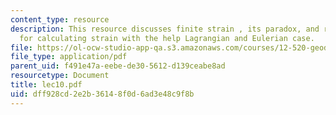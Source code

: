 ```yaml
---
content_type: resource
description: This resource discusses finite strain , its paradox, and reference frame
  for calculating strain with the help Lagrangian and Eulerian case.
file: https://ol-ocw-studio-app-qa.s3.amazonaws.com/courses/12-520-geodynamics-fall-2006/dff928cd2e2b36148f0d6ad3e48c9f8b_lec10.pdf
file_type: application/pdf
parent_uid: f491e47a-eebe-de30-5612-d139ceabe8ad
resourcetype: Document
title: lec10.pdf
uid: dff928cd-2e2b-3614-8f0d-6ad3e48c9f8b
---
```

